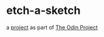 # etch-a-sketch
a [project](https://www.theodinproject.com/lessons/foundations-etch-a-sketch) as part of [The Odin Project](https://www.theodinproject.com)
